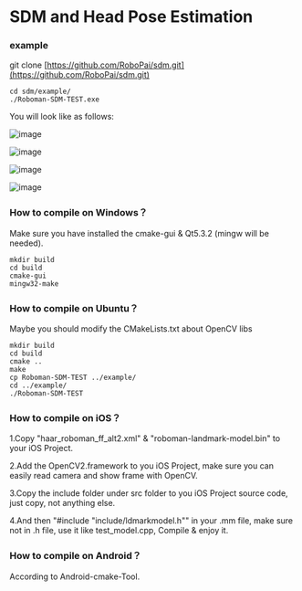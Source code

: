 # SDM and Head Pose Estimation

### example

git clone [https://github.com/RoboPai/sdm.git](https://github.com/RoboPai/sdm.git)

    cd sdm/example/
    ./Roboman-SDM-TEST.exe

You will look like as follows:

![image](https://github.com/RoboPai/sdm/raw/master/example/1.jpg)

![image](https://github.com/RoboPai/sdm/raw/master/example/2.jpg)

![image](https://github.com/RoboPai/sdm/raw/master/example/3.jpg)

![image](https://github.com/RoboPai/sdm/raw/master/example/4.jpg)

### How to compile on Windows？

Make sure you have installed the cmake-gui & Qt5.3.2 (mingw will be needed).

	mkdir build
	cd build
	cmake-gui
	mingw32-make

### How to compile on Ubuntu？

Maybe you should modify the CMakeLists.txt about OpenCV libs

	mkdir build
	cd build
	cmake ..
	make
	cp Roboman-SDM-TEST ../example/
	cd ../example/
	./Roboman-SDM-TEST

### How to compile on iOS？
1.Copy "haar_roboman_ff_alt2.xml" & "roboman-landmark-model.bin" to your iOS Project.

2.Add the OpenCV2.framework to you iOS Project, make sure you can easily read camera and show frame with OpenCV. 

3.Copy the include folder under src folder to you iOS Project source code, just copy, not anything else.

4.And then "#include "include/ldmarkmodel.h"" in your .mm file, make sure not in .h file, use it like test_model.cpp, Compile & enjoy it.

### How to compile on Android？

According to Android-cmake-Tool.
